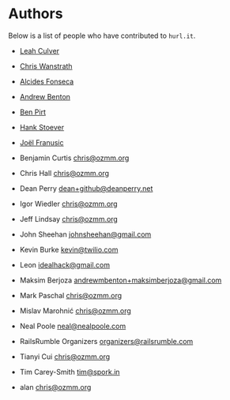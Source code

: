 # Authors

Below is a list of people who have contributed to `hurl.it`.

* [Leah Culver][2]
* [Chris Wanstrath][3]

* [Alcides Fonseca][alcides]
* [Andrew Benton][andrewmbenton]
* [Ben Pirt][bjpirt]
* [Hank Stoever][hstove]
* [Joël Franusic][jpf]

* Benjamin Curtis <chris@ozmm.org>
* Chris Hall <chris@ozmm.org>
* Dean Perry <dean+github@deanperry.net>
* Igor Wiedler <chris@ozmm.org>
* Jeff Lindsay <chris@ozmm.org>
* John Sheehan <johnsheehan@gmail.com>
* Kevin Burke <kevin@twilio.com>
* Leon <idealhack@gmail.com>
* Maksim Berjoza <andrewmbenton+maksimberjoza@gmail.com>
* Mark Paschal <chris@ozmm.org>
* Mislav Marohnić <chris@ozmm.org>
* Neal Poole <neal@nealpoole.com>
* RailsRumble Organizers <organizers@railsrumble.com>
* Tianyi Cui <chris@ozmm.org>
* Tim Carey-Smith <tim@spork.in>
* alan <chris@ozmm.org>

[2]: http://github.com/leah
[3]: http://github.com/defunkt
[hstove]: http://github.com/hstove
[jpf]: http://github.com/jpf
[bjpirt]: http://github.com/bjpirt
[alcides]: http://github.com/alcides
[andrewmbenton]: http://github.com/andrewmbenton
